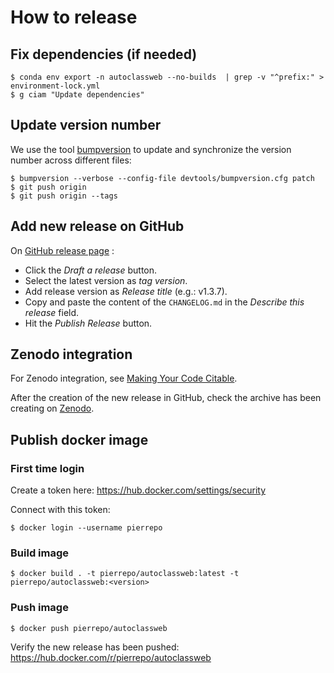 # How to release

## Fix dependencies (if needed)

```
$ conda env export -n autoclassweb --no-builds  | grep -v "^prefix:" > environment-lock.yml
$ g ciam "Update dependencies"
```

## Update version number

We use the tool [bumpversion](https://github.com/peritus/bumpversion) to update and synchronize the version number
across different files:
```
$ bumpversion --verbose --config-file devtools/bumpversion.cfg patch
$ git push origin
$ git push origin --tags
```


## Add new release on GitHub

On [GitHub release page](https://github.com/pierrepo/autoclassweb/releases) :

- Click the *Draft a release* button.
- Select the latest version as *tag version*.
- Add release version as *Release title* (e.g.: v1.3.7).
- Copy and paste the content of the `CHANGELOG.md` in the *Describe this release* field.
- Hit the *Publish Release* button.


## Zenodo integration

For Zenodo integration, see [Making Your Code Citable](https://guides.github.com/activities/citable-code/).

After the creation  of the new release in GitHub, check the archive has been creating on [Zenodo](https://zenodo.org/deposit).


## Publish docker image 

### First time login 

Create a token here: https://hub.docker.com/settings/security

Connect with this token:
```
$ docker login --username pierrepo
```

### Build image 
```
$ docker build . -t pierrepo/autoclassweb:latest -t pierrepo/autoclassweb:<version>
```

### Push image
```
$ docker push pierrepo/autoclassweb
```

Verify the new release has been pushed: https://hub.docker.com/r/pierrepo/autoclassweb
